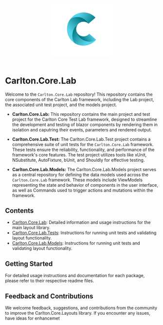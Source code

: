 
<div align="center">
    <img src="../../images/CarltonLogo.png" alt="Carlton Logo" width="200" />
</div>
</br>

# Carlton.Core.Lab

Welcome to the `Carlton.Core.Lab` repository! This repository contains the core components of the Carlton Lab framework, including the Lab project, the associated unit test project, and the models project.

- **Carlton.Core.Lab:** This repository contains the main project and test project for the Carlton Core Test Lab framework, designed to streamline the development and testing of blazor components by rendering them in isolation and caputring their events, parameters and rendered output.

- **Carlton.Core.Lab.Test:** The Carlton.Core.Lab.Test project contains a comprehensive suite of unit tests for the `Carlton.Core.Lab` framework. These tests ensure the reliability, functionality, and performance of the framework's core features. The test project utilizes tools like xUnit, NSubstitute, AutoFixture, bUnit, and Shouldly for effective testing.

- **Carlton.Core.Lab.Models:** The Carlton.Core.Lab.Models project serves as a central repository for defining the data models used across the `Carlton.Core.Lab` framework. These models include ViewModels representing the state and behavior of components in the user interface, as well as Commands used to trigger actions and mutations within the framework.

## Contents

- [Carlton.Core.Lab](./Carlton.Core.Lab/README.md): Detailed information and usage instructions for the main layout library.
- [Carlton.Core.Lab.Tests](./Carlton.Core.Lab.Tests/README.md): Instructions for running unit tests and validating layout functionality.
- [Carlton.Core.Lab.Models](./Carlton.Core.Lab.Tests/README.md): Instructions for running unit tests and validating layout functionality.

## Getting Started

For detailed usage instructions and documentation for each package, please refer to their respective readme files.

## Feedback and Contributions

We welcome feedback, suggestions, and contributions from the community to improve the Carlton.Core.Layouts library. If you encounter any issues, have ideas for enhancemet
